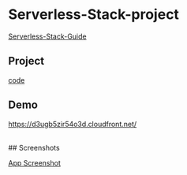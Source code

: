 # Serverless-Stack-project
[Serverless-Stack-Guide](https://serverless-stack.com/#guide)

## Project
[code](Serverless-project)

## Demo

https://d3ugb5zir54o3d.cloudfront.net/

<br>
## Screenshots

[App Screenshot](https://github.com/Body661/Kalbonyan-Elmarsos/tree/main/04-Serverless-Stack-Project/Serverless-project/notes/imgs)
